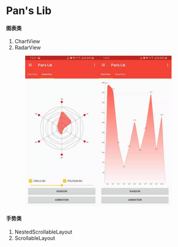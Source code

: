 # Pan's Lib

#### 图表类
1. ChartView
2. RadarView

<center class="half">
    <img src="https://github.com/panch1993/My-Library/blob/master/img/WechatIMG139.jpeg" width="200"/><img src="https://github.com/panch1993/My-Library/blob/master/img/WechatIMG140.jpeg" width="200"/>
</center>

#### 手势类
1. NestedScrollableLayout
2. ScrollableLayout